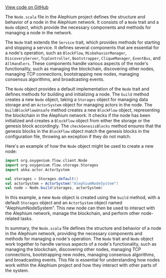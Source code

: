 [View code on GitHub](https://github.com/oxygenium/oxygenium/.autodoc/docs/json/flow/src/main/scala/org/oxygenium/flow/client)

The `Node.scala` file in the Alephium project defines the structure and behavior of a node in the Alephium network. It consists of a `Node` trait and a `Node` object, which provide the necessary components and methods for managing a node in the network.

The `Node` trait extends the `Service` trait, which provides methods for starting and stopping a service. It defines several components that are essential for a node's operation, such as `BlockFlow`, `MisbehaviorManager`, `DiscoveryServer`, `TcpController`, `Bootstrapper`, `CliqueManager`, `EventBus`, and `AllHandlers`. These components handle various aspects of the node's functionality, such as managing the blockchain, discovering other nodes, managing TCP connections, bootstrapping new nodes, managing consensus algorithms, and broadcasting events.

The `Node` object provides a default implementation of the `Node` trait and defines methods for building and initializing a node. The `build` method creates a new `Node` object, taking a `Storages` object for managing data storage and an `ActorSystem` object for managing actors in the node. The `buildBlockFlowUnsafe` method creates a new `BlockFlow` object, representing the blockchain in the Alephium network. It checks if the node has been initialized and creates a `BlockFlow` object from either the storage or the genesis block accordingly. The `checkGenesisBlocks` method ensures that the genesis blocks in the `BlockFlow` object match the genesis blocks in the configuration file, throwing an exception if they do not match.

Here's an example of how the `Node` object might be used to create a new node:

```scala
import org.oxygenium.flow.client.Node
import org.oxygenium.flow.storage.Storages
import akka.actor.ActorSystem

val storages = Storages.default()
val actorSystem = ActorSystem("AlephiumNodeSystem")
val node = Node.build(storages, actorSystem)
```

In this example, a new `Node` object is created using the `build` method, with a default `Storages` object and an `ActorSystem` object named "AlephiumNodeSystem". This new node can then be used to interact with the Alephium network, manage the blockchain, and perform other node-related tasks.

In summary, the `Node.scala` file defines the structure and behavior of a node in the Alephium network, providing the necessary components and methods for managing a node's operation. The `Node` trait and `Node` object work together to handle various aspects of a node's functionality, such as managing the blockchain, discovering other nodes, managing TCP connections, bootstrapping new nodes, managing consensus algorithms, and broadcasting events. This file is essential for understanding how nodes work within the Alephium project and how they interact with other parts of the system.
